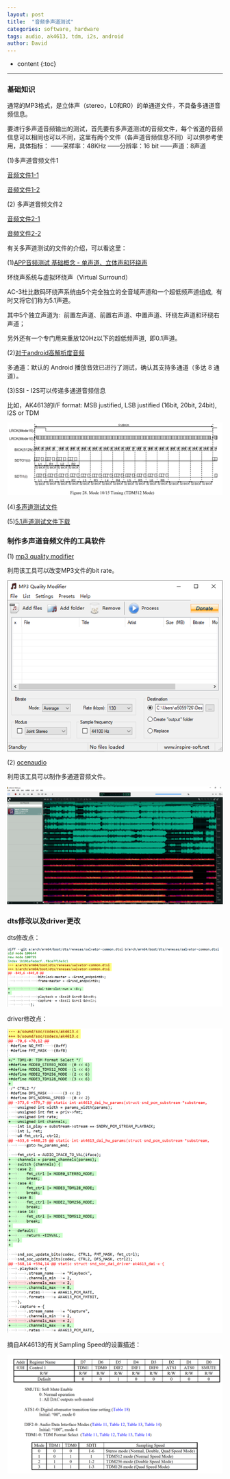 ```yaml
---
layout: post
title:  "音频多声道测试"
categories: software, hardware
tags: audio, ak4613, tdm, i2s, android
author: David
---
```


* content
{:toc}

---

### 基础知识
通常的MP3格式，是立体声（stereo，L0和R0）的单通道文件，不具备多通道音频信息。

要进行多声道音频输出的测试，首先要有多声道测试的音频文件，每个省道的音频信息可以相同也可以不同，这里有两个文件（各声道音频信息不同）可以供参考使用，具体指标：
——采样率：48KHz
——分辨率：16 bit
——声道：8声道

(1)多声道音频文件1

[音频文件1-1](https://github.com/titron/titron.github.io/blob/master/_posts/files/tdm8.zip.001)

[音频文件1-2](https://github.com/titron/titron.github.io/blob/master/_posts/files/tdm8.zip.002)

(2) 多声道音频文件2

[音频文件2-1](https://github.com/titron/titron.github.io/blob/master/_posts/files/tdm8_2.zip.001)

[音频文件2-2](https://github.com/titron/titron.github.io/blob/master/_posts/files/tdm8_2.zip.002)

有关多声道测试的文件的介绍，可以看这里：

(1)[APP音频测试 基础概念 - 单声道、立体声和环绕声](https://www.jianshu.com/p/42894fe604d0)

环绕声系统与虚拟环绕声（Virtual Surround）

AC-3杜比数码环绕声系统由5个完全独立的全音域声道和一个超低频声道组成,  有时又将它们称为5.1声道。  

其中5个独立声道为:  前置左声道、前置右声道、中置声道、环绕左声道和环绕右声道；  

另外还有一个专门用来重放120Hz以下的超低频声道,  即0.1声道。

(2)[对于android高解析度音频](https://source.android.com/devices/audio/highres-effects?hl=zh-cn)

多通道：默认的 Android 播放音效已进行了测试，确认其支持多通道（多达 8 通道）。

(3)SSI - I2S可以传递多通道音频信息

比如，AK4613的I/F format: MSB justified, LSB justified (16bit, 20bit, 24bit), I2S or TDM

![ak4613 i2s 多声道信息-mode10/15 timing(TDM512 Mode)](https://github.com/titron/titron.github.io/raw/master/img/2022-07-06-audio-multi-channel-ouput-ak4613-i2s-tdm512.png)


(4)[多声道测试文件](https://zhuanlan.zhihu.com/p/297008675)

(5)[5.1声道测试文件下载](https://zhuanlan.zhihu.com/p/348308651)



### 制作多声道音频文件的工具软件
(1) [mp3 quality modifier](https://softpedia-secure-download.com/dl/d6fc05e5250b133a36b170bc752daccb/62c3b24e/100131534/software/multimedia/audio/mp3-quality-modifier.zip)

利用该工具可以改变MP3文件的bit rate。

![gui-mp3-quality-modifier](https://github.com/titron/titron.github.io/raw/master/img/2022-07-06-audio-multi-channel-ouput-mp3-quality-modifier.png)

(2) [ocenaudio](https://www.ocenaudio.com/downloads/index.php/ocenaudio_win10.exe?)

利用该工具可以制作多通道音频文件。

![gui-ocenaudio](https://github.com/titron/titron.github.io/raw/master/img/2022-07-06-audio-multi-channel-ouput-ocenaudio.png)


### dts修改以及driver更改

dts修改点：

![dts 修改点 - dai-tdm-slot-num = <8>](https://github.com/titron/titron.github.io/raw/master/img/2022-07-06-audio-multi-channel-ouput-dts.png)

driver修改点：

![driver 修改点 - AK4613 Sampling Speed](https://github.com/titron/titron.github.io/raw/master/img/2022-07-06-audio-multi-channel-ouput-driver.png)

摘自AK4613的有关Sampling Speed的设置描述：

![driver 修改点 - AK4613 datasheet - Sampling Speed](https://github.com/titron/titron.github.io/raw/master/img/2022-07-06-audio-multi-channel-ouput-AK4613-sampling-speed.png)

